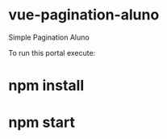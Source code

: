 # vue-pagination-aluno

Simple Pagination Aluno

To run this portal execute:

# npm install
# npm start
